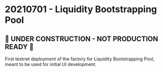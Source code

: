 # 20210701 - Liquidity Bootstrapping Pool

## 🚧 UNDER CONSTRUCTION - NOT PRODUCTION READY 🚧

First testnet deployment of the factory for Liquidity Bootstrapping Pool, meant to be used for initial UI development.
